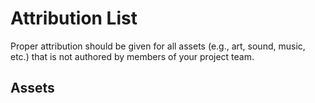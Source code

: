 # Attribution List

Proper attribution should be given for all assets (e.g., art, sound, music, etc.) that is not
authored by members of your project team.

## Assets
